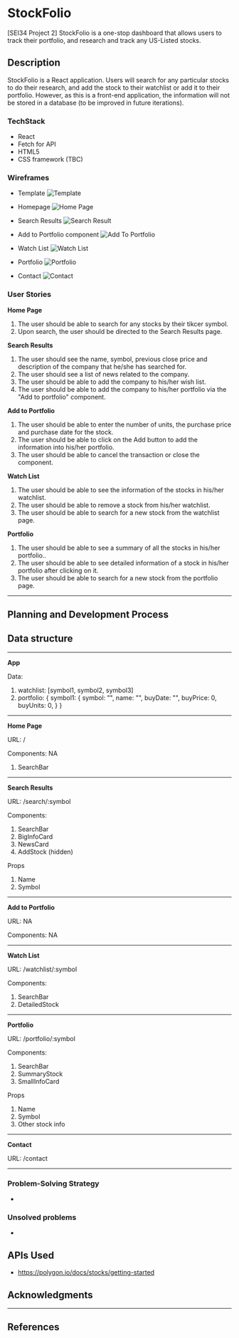# StockFolio

[SEI34 Project 2] StockFolio is a one-stop dashboard that allows users to track their portfolio, and research and track any US-Listed stocks.

## Description

StockFolio is a React application. Users will search for any particular stocks to do their research, and add the stock to their watchlist or add it to their portfolio. However, as this is a front-end application, the information will not be stored in a database (to be improved in future iterations).

### TechStack

- React
- Fetch for API
- HTML5
- CSS framework (TBC)

### Wireframes

- Template
  ![Template](/misc/wireframes/template.png)

- Homepage
  ![Home Page](/misc/wireframes/HomePage.png)

- Search Results
  ![Search Result](/misc/wireframes/SearchResults.png)

- Add to Portfolio component
  ![Add To Portfolio](/misc/wireframes/Add.png)

- Watch List
  ![Watch List](/misc/wireframes/WatchList.png)

- Portfolio
  ![Portfolio](/misc/wireframes/Portfolio.png)

- Contact
  ![Contact](/misc/wireframes/Contact.png)

### User Stories

**Home Page**

1. The user should be able to search for any stocks by their tikcer symbol.
2. Upon search, the user should be directed to the Search Results page.

**Search Results**

1. The user should see the name, symbol, previous close price and description of the company that he/she has searched for.
2. The user should see a list of news related to the company.
3. The user should be able to add the company to his/her wish list.
4. The user should be able to add the company to his/her portfolio via the "Add to portfolio" component.

**Add to Portfolio**

1. The user should be able to enter the number of units, the purchase price and purchase date for the stock.
2. The user should be able to click on the Add button to add the information into his/her portfolio.
3. The user should be able to cancel the transaction or close the component.

**Watch List**

1. The user should be able to see the information of the stocks in his/her watchlist.
2. The user should be able to remove a stock from his/her watchlist.
3. The user should be able to search for a new stock from the watchlist page.

**Portfolio**

1. The user should be able to see a summary of all the stocks in his/her portfolio..
2. The user should be able to see detailed information of a stock in his/her portfolio after clicking on it.
3. The user should be able to search for a new stock from the portfolio page.

---

## Planning and Development Process

## Data structure

---

**App**

Data:

1. watchlist: [symbol1, symbol2, symbol3]
2. portfolio: {
   symbol1: {
   symbol: "",
   name: "",
   buyDate: "",
   buyPrice: 0,
   buyUnits: 0,
   }
   }

---

**Home Page**

URL: /

Components: NA

1. SearchBar

---

**Search Results**

URL: /search/:symbol

Components:

1. SearchBar
2. BigInfoCard
3. NewsCard
4. AddStock (hidden)

Props

1. Name
2. Symbol

---

**Add to Portfolio**

URL: NA

Components: NA

---

**Watch List**

URL: /watchlist/:symbol

Components:

1. SearchBar
2. DetailedStock

---

**Portfolio**

URL: /portfolio/:symbol

Components:

1. SearchBar
2. SummaryStock
3. SmallInfoCard

Props

1. Name
2. Symbol
3. Other stock info

---

**Contact**

URL: /contact

---

### Problem-Solving Strategy

-

### Unsolved problems

-

## APIs Used

- https://polygon.io/docs/stocks/getting-started

## Acknowledgments

---

## References
